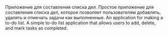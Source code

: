 Приложение для составления списка дел. Простое приложение для составления списка дел, которое позволяет пользователям добавлять, удалять и отмечать задачи как выполненные.
An application for making a to-do list. A simple to-do list application that allows users to add, delete, and mark tasks as completed.

